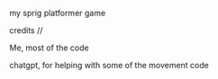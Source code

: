 my sprig platformer game


credits //

Me, most of the code 

chatgpt, for helping with some of the movement code
